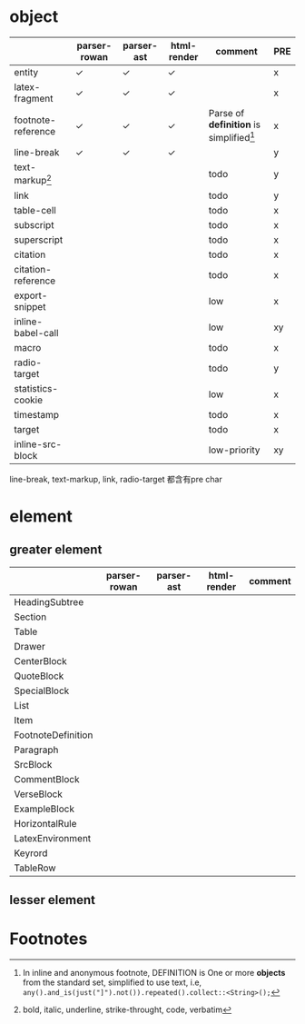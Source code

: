 # object

|  | parser-rowan | parser-ast | html-render | comment | PRE |
|----|----|----|----|----|----|
| entity | ✓ | ✓ | ✓ |  | x |
| latex-fragment | ✓ | ✓ | ✓ |  | x |
| footnote-reference | ✓ | ✓ | ✓ | Parse of **definition** is simplified[^1] | x |
| line-break | ✓ | ✓ | ✓ |  | y |
| text-markup[^2] |  |  |  | todo | y |
| link |  |  |  | todo | y |
| table-cell |  |  |  | todo | x |
| subscript |  |  |  | todo | x |
| superscript |  |  |  | todo | x |
| citation |  |  |  | todo | x |
| citation-reference |  |  |  | todo | x |
| export-snippet |  |  |  | low | x |
| inline-babel-call |  |  |  | low | xy |
| macro |  |  |  | todo | x |
| radio-target |  |  |  | todo | y |
| statistics-cookie |  |  |  | low | x |
| timestamp |  |  |  | todo | x |
| target |  |  |  | todo | x |
| inline-src-block |  |  |  | low-priority | xy |

line-break, text-markup, link, radio-target 都含有pre char

# element

## greater element

|                    | parser-rowan | parser-ast | html-render | comment |
|--------------------|--------------|------------|-------------|---------|
| HeadingSubtree     |              |            |             |         |
| Section            |              |            |             |         |
| Table              |              |            |             |         |
| Drawer             |              |            |             |         |
| CenterBlock        |              |            |             |         |
| QuoteBlock         |              |            |             |         |
| SpecialBlock       |              |            |             |         |
| List               |              |            |             |         |
| Item               |              |            |             |         |
| FootnoteDefinition |              |            |             |         |
| Paragraph          |              |            |             |         |
| SrcBlock           |              |            |             |         |
| CommentBlock       |              |            |             |         |
| VerseBlock         |              |            |             |         |
| ExampleBlock       |              |            |             |         |
| HorizontalRule     |              |            |             |         |
| LatexEnvironment   |              |            |             |         |
| Keyrord            |              |            |             |         |
| TableRow           |              |            |             |         |

## lesser element

# Footnotes

[^1]: In inline and anonymous footnote, DEFINITION is One or more
**objects** from the standard set, simplified to use text, i.e,
​`any().and_is(just("]").not()).repeated().collect::<String>();`​

[^2]: bold, italic, underline, strike-throught, code, verbatim
